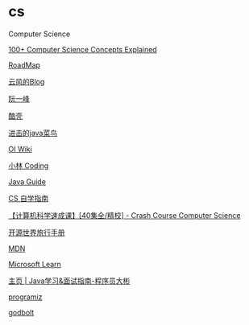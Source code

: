# cs

Computer Science

[100+ Computer Science Concepts Explained](https://www.youtube.com/watch?v=-uleG_Vecis)

[RoadMap](https://roadmap.sh/)

[云风的Blog](https://blog.codingnow.com/)

[阮一峰](https://www.ruanyifeng.com/blog/)

[酷壳](https://coolshell.cn/)

[进击的java菜鸟](https://fhfirehuo.github.io/Attacking-Java-Rookie/)

[OI Wiki](https://oi-wiki.org/)

[小林 Coding](https://www.xiaolincoding.com/)

[Java Guide](https://javaguide.cn/)

[CS 自学指南](https://csdiy.wiki/)

[【计算机科学速成课】[40集全/精校] - Crash Course Computer Science](https://www.bilibili.com/video/BV1EW411u7th/)

[开源世界旅行手册](https://i.linuxtoy.org/docs/guide/index.html)

[MDN](https://developer.mozilla.org/en-US/)

[Microsoft Learn](https://learn.microsoft.com/zh-cn/)

[主页 | Java学习&面试指南-程序员大彬](https://topjavaer.cn/)

[programiz](https://www.programiz.com/)

[godbolt](https://godbolt.org/)
